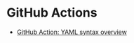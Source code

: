 GitHub Actions
==============

* [GitHub Action: YAML syntax overview](https://docs.github.com/en/actions/writing-workflows/workflow-syntax-for-github-actions#jobsjob_idstepsworking-directory)